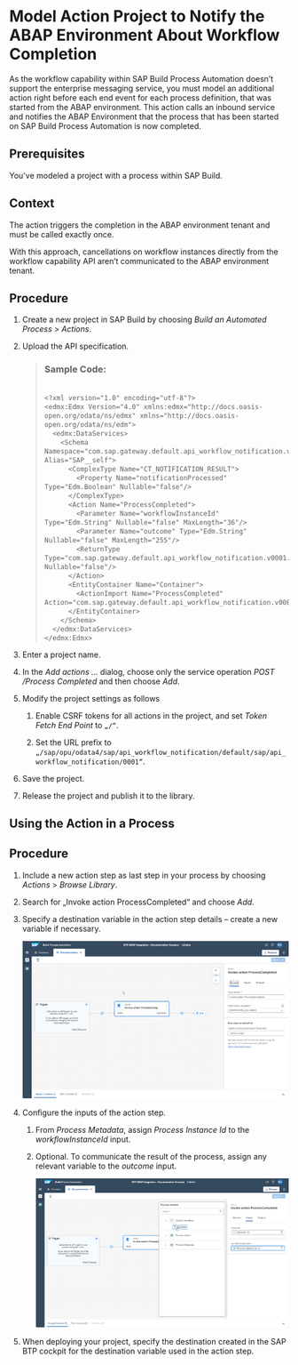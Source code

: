 <!-- loio61e81af4a7f34a9ab9d3544b6fa68cd5 -->

# Model Action Project to Notify the ABAP Environment About Workflow Completion

As the workflow capability within SAP Build Process Automation doesn’t support the enterprise messaging service, you must model an additional action right before each end event for each process definition, that was started from the ABAP environment. This action calls an inbound service and notifies the ABAP Environment that the process that has been started on SAP Build Process Automation is now completed.



<a name="loio61e81af4a7f34a9ab9d3544b6fa68cd5__prereq_v2h_2rd_syb"/>

## Prerequisites

You've modeled a project with a process within SAP Build.



<a name="loio61e81af4a7f34a9ab9d3544b6fa68cd5__context_mpz_frd_syb"/>

## Context

The action triggers the completion in the ABAP environment tenant and must be called exactly once.

With this approach, cancellations on workflow instances directly from the workflow capability API aren’t communicated to the ABAP environment tenant.



## Procedure

1.  Create a new project in SAP Build by choosing *Build an Automated Process* \> *Actions*.

2.  Upload the API specification.

    > ### Sample Code:  
    > ```
    > 
    > <?xml version="1.0" encoding="utf-8"?>
    > <edmx:Edmx Version="4.0" xmlns:edmx="http://docs.oasis-open.org/odata/ns/edmx" xmlns="http://docs.oasis-open.org/odata/ns/edm">
    >   <edmx:DataServices>
    >     <Schema Namespace="com.sap.gateway.default.api_workflow_notification.v0001" Alias="SAP__self">
    >       <ComplexType Name="CT_NOTIFICATION_RESULT">
    >         <Property Name="notificationProcessed" Type="Edm.Boolean" Nullable="false"/>
    >       </ComplexType>
    >       <Action Name="ProcessCompleted">
    >         <Parameter Name="workflowInstanceId" Type="Edm.String" Nullable="false" MaxLength="36"/>
    >         <Parameter Name="outcome" Type="Edm.String" Nullable="false" MaxLength="255"/>
    >         <ReturnType Type="com.sap.gateway.default.api_workflow_notification.v0001.CT_NOTIFICATION_RESULT" Nullable="false"/>
    >       </Action>
    >       <EntityContainer Name="Container">
    >         <ActionImport Name="ProcessCompleted" Action="com.sap.gateway.default.api_workflow_notification.v0001.ProcessCompleted"/>
    >       </EntityContainer>
    >     </Schema>
    >   </edmx:DataServices>
    > </edmx:Edmx>
    > ```

3.  Enter a project name.

4.  In the *Add actions …* dialog, choose only the service operation *POST /Process Completed* and then choose *Add*.

5.  Modify the project settings as follows

    1.  Enable CSRF tokens for all actions in the project, and set *Token Fetch End Point* to `„/“`.

    2.  Set the URL prefix to `„/sap/opu/odata4/sap/api_workflow_notification/default/sap/api_workflow_notification/0001“`.


6.  Save the project.

7.  Release the project and publish it to the library.


<a name="loio61e81af4a7f34a9ab9d3544b6fa68fd5"/>

<!-- loio61e81af4a7f34a9ab9d3544b6fa68fd5 -->

## Using the Action in a Process



## Procedure

1.  Include a new action step as last step in your process by choosing *Actions* \> *Browse Library*.

2.  Search for „Invoke action ProcessCompleted“ and choose *Add*.

3.  Specify a destination variable in the action step details – create a new variable if necessary.

    ![The graphic is explained in the text.](images/Destination_Variable_28e2050.png)

4.  Configure the inputs of the action step.

    1.  From *Process Metadata*, assign *Process Instance Id* to the *workflowInstanceId* input.

    2.  Optional. To communicate the result of the process, assign any relevant variable to the *outcome* input.

        ![The graphic is explained in the text.](images/Outcome_915b1fe.png)


5.  When deploying your project, specify the destination created in the SAP BTP cockpit for the destination variable used in the action step.


